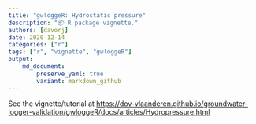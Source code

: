 ```yaml
---
title: "gwloggeR: Hydrostatic pressure"
description: "📦 R package vignette."
authors: [davorj]
date: 2020-12-14
categories: ["r"]
tags: ["r", "vignette", "gwloggeR"]
output: 
    md_document:
        preserve_yaml: true
        variant: markdown_github
---
```


See the vignette/tutorial at <https://dov-vlaanderen.github.io/groundwater-logger-validation/gwloggeR/docs/articles/Hydropressure.html>
